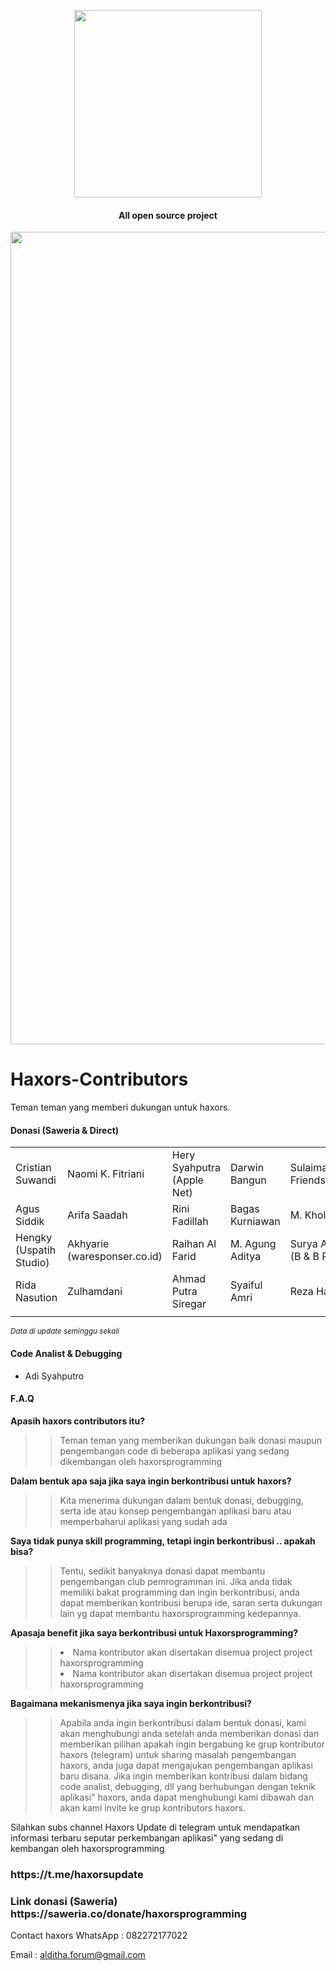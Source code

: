 <p align='center'>
<img src='https://haxors.or.id/images/logo_club.png' width='300'>
</p>

<h4 align='center'>All open source project</h4>

<p align='center'>
<img src='https://github.com/haxorsprogramming/Haxors-Contributors/blob/master/haxors_project/cover.png?raw=true' width='1300'>
</p>

# Haxors-Contributors
Teman teman yang memberi dukungan untuk haxors.

<h4>Donasi (Saweria & Direct)</h4>

<table>
 <tr>
   <td>Cristian Suwandi</td><td>Naomi K. Fitriani</td><td>Hery Syahputra (Apple Net)</td><td>Darwin Bangun</td><td>Sulaiman(LKP Friendship.com)</td>
  </tr>
 <tr>
  <td>Agus Siddik</td><td>Arifa Saadah</td><td>Rini Fadillah</td><td>Bagas Kurniawan</td><td>M. Kholik Ridho</td>  
 </tr>
 <tr>
  <td>Hengky (Uspatih Studio)</td><td>Akhyarie (waresponser.co.id)</td><td>Raihan Al Farid</td><td>M. Agung Aditya</td><td>Surya Affandi (B & B Ponsel)</td>
  </tr>
  <tr>
  <td>Rida Nasution</td><td>Zulhamdani</td><td>Ahmad Putra Siregar</td><td>Syaiful Amri</td><td>Reza Hamzani</td>
  </tr> 
 <tr>
  <td></td><td></td><td></td><td></td><td></td>
  </tr>  
</table>

<small><i>Data di update seminggu sekali</i></small>

<h4>Code Analist & Debugging</h4>

- Adi Syahputro

<h4>F.A.Q</h4>

<b>Apasih haxors contributors itu?</b> 

>> Teman teman yang memberikan dukungan baik donasi maupun pengembangan code di beberapa aplikasi yang sedang dikembangan oleh haxorsprogramming

<b>Dalam bentuk apa saja jika saya ingin berkontribusi untuk haxors?</b>

>> Kita menerima dukungan dalam bentuk donasi, debugging, serta ide atau konsep pengembangan aplikasi baru atau memperbaharui aplikasi yang sudah ada

<b>Saya tidak punya skill programming, tetapi ingin berkontribusi .. apakah bisa?</b>

>> Tentu, sedikit banyaknya donasi dapat membantu pengembangan club pemrogramman ini. Jika anda tidak memiliki bakat programming dan ingin berkontribusi, anda dapat memberikan kontribusi berupa ide, saran serta dukungan lain yg dapat membantu haxorsprogramming kedepannya. 

<b>Apasaja benefit jika saya berkontribusi untuk Haxorsprogramming?</b>

>> <li> Nama kontributor akan disertakan disemua project project haxorsprogramming</li>
>> <li> Nama kontributor akan disertakan disemua project project haxorsprogramming</li>

<b>Bagaimana mekanismenya jika saya ingin berkontribusi?</b>

>> Apabila anda ingin berkontribusi dalam bentuk donasi, kami akan menghubungi anda setelah anda memberikan donasi dan memberikan pilihan apakah ingin bergabung ke grup kontributor haxors (telegram) untuk sharing masalah pengembangan haxors, anda juga dapat mengajukan pengembangan aplikasi baru disana. Jika ingin memberikan kontribusi dalam bidang code analist, debugging, dll yang berhubungan dengan teknik aplikasi" haxors, anda dapat menghubungi kami dibawah dan akan kami invite ke grup kontributors haxors. 

Silahkan subs channel Haxors Update di telegram untuk mendapatkan informasi terbaru seputar perkembangan aplikasi" yang sedang di kembangan oleh haxorsprogramming
<h3>https://t.me/haxorsupdate</h3>

<h3>Link donasi (Saweria)
https://saweria.co/donate/haxorsprogramming</h3>

Contact haxors 
WhatsApp : 082272177022

Email : alditha.forum@gmail.com


